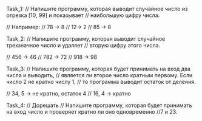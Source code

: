 Task_1:
// Напишите программу, которая выводит случайное число из отрезка [10, 99] и показывает
// наибольшую цифру числа.

// Например:
// 78 -> 8
// 12-> 2
// 85 -> 8

Task_2:
// Напишите программу, которая выводит случайное трехзначное число и удаляет 
// вторую цифру этого числа.

// 456 -> 46
// 782 -> 72
// 918 -> 98

Task_3:
// Напишите программу, которая будет принимать на вход два числа и выводить, 
// является ли второе число кратным первому. Если число 2 не кратно числу 1,
// то программа выводит остаток от деления.

// 34, 5 -> не кратно, остаток 4 
// 16, 4 -> кратно

Task_4: // Дорешать
// Напишите программу, которая будет принимать на вход число и проверяет кратно ли оно одновременно
//7 и 23.